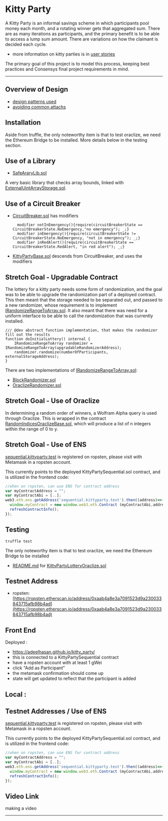 # Kitty Party

A Kitty Party is an informal savings scheme in which participants pool money each month, and a rotating winner gets that aggregated sum. There are as many iterations as participants, and the primary benefit is to be able to access a lump sum amount. There are variations on how the claimant is decided each cycle.  

- more information on kitty parties is in [user stories](USER_STORIES.md)

The primary goal of this project is to model this process, keeping best practices and Consensys final project requirements in mind.

----------------

## Overview of Design

- [design patterns used](DESIGN_PATTERN_DECISIONS.md)
- [avoiding common attachs](AVOIDING_COMMON_ATTACKS.md)

## Installation

Aside from truffle, the only noteworthy item is that to test oraclize, we need the Ethereum Bridge to be installed. More details below in the testing section.

## Use of a Library
- [SafeAraryLib.sol](helpers/SafeArrayLib.sol)

A very basic library that checks array bounds, linked with [ExternalUintArrayStorage.sol](contracts/helpers/ExternalUintArrayStorage.sol).

## Use of a Circuit Breaker

- [CircuitBreaker.sol](helpers/CircuitBreaker.sol) has modifiers
  ```solidity
    modifier notInEmergency(){require(circuitBreakerState == CircuitBreakerState.NoEmergency,"no emergency"); _;}
    modifier inEmergency(){require(circuitBreakerState != CircuitBreakerState.NoEmergency, "not in emergency"); _;}
    modifier inRedAlert(){require(circuitBreakerState == CircuitBreakerState.RedAlert, "in red alert"); _;}
  ``` 
- [KittyPartyBase.sol](contracts/KittyPartyBase.sol) descends from CircuitBreaker, and uses the modifiers

## Stretch Goal - Upgradable Contract

The lottery for a kitty party needs some form of randomization, and the goal was to be able to upgrade the randomization part of a deployed contract. This then meant that the storage needed to be separated out, and passed to a new randomizer, whose requirement is to implement [IRandomizeRangeToArray.sol](contracts/helpers/randomizers/IRandomizeRangeToArray.sol). It also meant that there was need for a uniform interface to be able to call the randomization that was currently installed.

```solidity
/// @dev abstract function implementation, that makes the randomizer fill out the results
function doInitialLottery() internal {
    IRandomizeRangeToArray randomizer = IRandomizeRangeToArray(upgradableRandomizerAddress);
    randomizer.randomize(numberOfParticipants, externalStorageAddress);
}
```

There are two implementations of [IRandomizeRangeToArray.sol](contracts/helpers/randomizers/IRandomizeRangeToArray.sol):
- [BlockRandomizer.sol](contracts/helpers/randomizers/BlockRandomizer.sol)
- [OraclizeRandomizer.sol](contracts/helpers/randomizers/OraclizeRandomizer.sol)

## Stretch Goal - Use of Oraclize

In determining a random order of winners, a Wolfram Alpha query is used through Oraclize. This is wrapped in the contract [RandomIndicesOraclizeBase.sol](contracts/helpers/randomizers/RandomIndicesOraclizeBase.sol), which will produce a list of n integers within the range of 0 to y. 

## Stretch Goal - Use of ENS

[sequential.kittyparty.test] is registered on ropsten, please visit with Metamask in a ropsten account.

This currently points to the deployed KittyPartySequential.sol contract, and is utilized in the frontend code:

```javascript
//when on ropsten, can use ENS for contract address
var myContractAddress = "";
var myContractAbi = [..];
web3.eth.ens.getAddress('sequential.kittyparty.test').then((address)=>{
  window.myContract = new window.web3.eth.Contract (myContractAbi,address);
  refreshContractInfo();
});
```

## Testing

```
truffle test
```

The only noteworthy item is that to test oraclize, we need the Ethereum Bridge to be installed

- [README.md](oraclizeTest/README.md) for [KittyPartyLotteryOraclize.sol](contracts/KittyPartyLotteryOraclize.sol)

## Testnet Address

- ropsten: [https://ropsten.etherscan.io/address/0xaab4a8e3a7091523d9a230033843715afb98b4ad](https://ropsten.etherscan.io/address/0xaab4a8e3a7091523d9a230033843715afb98b4ad)



## Front End

Deployed :
- https://adeelhasan.github.io/kitty_party/ 
- this is connected to a KittyPartySequential contract 
- have a ropsten account with at least 1 gWei
- click "Add as Participant"
- the metamask confirmation should come up
- state will get updated to reflect that the participant is added

Local :
- 

## Testnet Addresses / Use of ENS

[sequential.kittyparty.test] is registered on ropsten, please visit with Metamask in a ropsten account.

This currently points to the deployed KittyPartySequential.sol contract, and is utilized in the frontend code:

```javascript
//when on ropsten, can use ENS for contract address
var myContractAddress = "";
var myContractAbi = [..];
web3.eth.ens.getAddress('sequential.kittyparty.test').then((address)=>{
  window.myContract = new window.web3.eth.Contract (myContractAbi,address);
  refreshContractInfo();
});
```

## Video Link
making a video


---------


[sequential.kittyparty.test]:  https://manager.ens.domains/name/sequential.kittyparty.test
